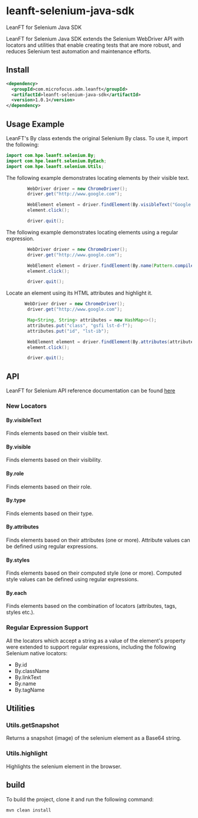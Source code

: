 # leanft-selenium-java-sdk

LeanFT for Selenium Java SDK

LeanFT for Selenium Java SDK extends the Selenium WebDriver API with locators and utilities that enable creating tests that are more robust, and reduces Selenium test automation and maintenance efforts.

## Install

```xml
<dependency>
  <groupId>com.microfocus.adm.leanft</groupId>
  <artifactId>leanft-selenium-java-sdk</artifactId>
  <version>1.0.1</version>
</dependency>
```

## Usage Example
LeanFT's By class extends the original Selenium By class. To use it, import the following:

```java
import com.hpe.leanft.selenium.By;
import com.hpe.leanft.selenium.ByEach;
import com.hpe.leanft.selenium.Utils;
```

The following example demonstrates locating elements by their visible text.
```java
        WebDriver driver = new ChromeDriver();
        driver.get("http://www.google.com");

        WebElement element = driver.findElement(By.visibleText("Google Search"));
        element.click();

        driver.quit();
```

The following example demonstrates locating elements using a regular expression.
```java
        WebDriver driver = new ChromeDriver();
        driver.get("http://www.google.com");

        WebElement element = driver.findElement(By.name(Pattern.compile("^btn")));
        element.click();

        driver.quit(); 
```

Locate an element using its HTML attributes and highlight it.

```java
       WebDriver driver = new ChromeDriver();
        driver.get("http://www.google.com");

        Map<String, String> attributes = new HashMap<>();
        attributes.put("class", "gsfi lst-d-f");
        attributes.put("id", "lst-ib");

        WebElement element = driver.findElement(By.attributes(attributes));
        element.click();

        driver.quit();
 ```

## API

LeanFT for Selenium API reference documentation can be found [here
](https://admhelp.microfocus.com/leanft/en/latest/HelpCenter/Content/S4Java_SDK/top-Selenium-Java.htm)

### New Locators

#### By.visibleText

Finds elements based on their visible text.

#### By.visible

Finds elements based on their visibility.

#### By.role

Finds elements based on their role.

#### By.type

Finds elements based on their type.

#### By.attributes

Finds elements based on their attributes (one or more). Attribute values can be defined using regular expressions.

#### By.styles

Finds elements based on their computed style (one or more). Computed style values can be defined using regular expressions.

#### By.each

Finds elements based on the combination of locators (attributes, tags, styles etc.).

### Regular Expression Support

All the locators which accept a string as a value of the element's property were extended to support regular expressions, including the following Selenium native locators:

* By.id
* By.className
* By.linkText
* By.name
* By.tagName

## Utilities

### Utils.getSnapshot

Returns a snapshot (image) of the selenium element as a Base64 string.

### Utils.highlight

Highlights the selenium element in the browser.


## build

To build the project, clone it and run the following command:

```
mvn clean install
```

